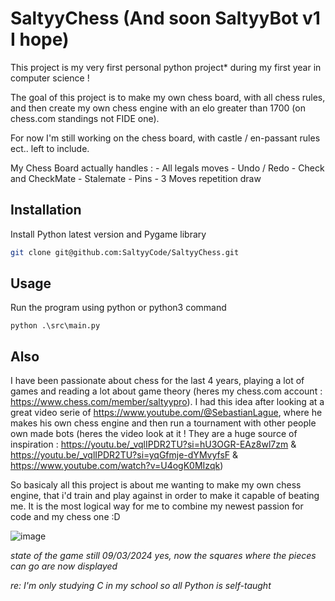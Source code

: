 # SaltyyChess (And soon SaltyyBot v1 I hope)

This project is my very first personal python project* during my first year in computer science !

The goal of this project is to make my own chess board, with all chess rules, and then create my own chess engine with an elo greater than 1700 (on chess.com standings not FIDE one).

For now I'm still working on the chess board, with  castle / en-passant rules ect.. left to include.

My Chess Board actually handles : - All legals moves
                                  - Undo / Redo 
                                  - Check and CheckMate
                                  - Stalemate
                                  - Pins 
                                  - 3 Moves repetition draw


## Installation

Install Python latest version and Pygame library

```bash
git clone git@github.com:SaltyyCode/SaltyyChess.git
```

## Usage
Run the program using python or python3 command 
```
python .\src\main.py  
```

## Also
I have been passionate about chess for the last 4 years, playing a lot of games and reading a lot about game theory (heres my chess.com account : https://www.chess.com/member/saltyypro).
I had this idea after looking at a great video serie of https://www.youtube.com/@SebastianLague, where he makes his own chess engine and then run a tournament with other people own made bots (heres the video look at it ! They are a huge source of inspiration : https://youtu.be/_vqlIPDR2TU?si=hU3OGR-EAz8wl7zm & https://youtu.be/_vqlIPDR2TU?si=yqGfmje-dYMvyfsF & https://www.youtube.com/watch?v=U4ogK0MIzqk)

So basicaly all this project is about me wanting to make my own chess engine, that i'd train and play against in order to make it capable of beating me.
It is the most logical way for me to combine my newest passion for code and my chess one :D

![image](https://github.com/SaltyyCode/SaltyyChess/assets/141867236/f1767347-2804-4378-9fa5-253b473c11f8)

*state of the game still 09/03/2024*
*yes, now the squares where the pieces can go are now displayed*

*re: I'm only studying C in my school so all Python is self-taught*
